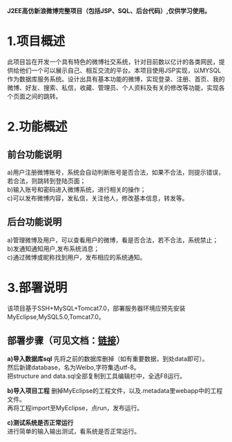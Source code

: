 __J2EE高仿新浪微博完整项目（包括JSP、SQL、后台代码）,仅供学习使用。__    
    

1.项目概述
==========

此项目旨在开发一个具有特色的微博社交系统，针对目前数以亿计的各类网民，提供给他们一个可以展示自己、相互交流的平台。本项目使用JSP实现，以MYSQL作为数据库服务系统。设计出具有基本功能的微博，实现登录、注册、首页、我的微博、好友、搜索、私信，收藏、管理员、个人资料及有关的修改等功能，实现各个页面之间的跳转。    


2.功能概述
==========

前台功能说明
------------
a)用户注册微博账号，系统会自动判断账号是否合法，如果不合法，则提示错误，若合法，则跳转到登陆页面；    
b)输入账号和密码进入微博系统，进行相关的操作；    
c)可以发布微博内容，发私信，关注他人，修改基本信息，转发等。

后台功能说明
------------
a)管理微博及用户，可以查看用户的微博，看是否合法，若不合法，系统禁止；    
b)发通知通知用户,发布系统消息；    
c)通过微博或昵称找到用户，发布相应的系统通知。

3.部署说明
==========
该项目基于SSH+MySQL+Tomcat7.0，部署服务器环境应预先安装MyEclipse,MySQL5.0,Tomcat7.0。

部署步骤（可见文档：[链接](https://github.com/yooungt13/sina-weibo/blob/master/%E9%A1%B9%E7%9B%AE%E9%83%A8%E7%BD%B2%E8%AF%B4%E6%98%8E.txt)）
---------------

__a)导入数据库sql__
先将之前的数据库删掉（如有重要数据，到处data即可）。    
然后新建database，名为Weibo,字符集选utf-8。    
把structure and data.sql全部复制到工具编辑栏中，全选F8运行。    

__b)导入项目工程__
删掉MyEclipse的工程文件，以及.metadata里webapp中的工程文件。    
再将工程import至MyEclipse，点run，发布运行。    

__c)测试系统是否正常运行__    
进行简单的输入输出测试，看系统是否正常运行。    

